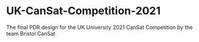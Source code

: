 # UK-CanSat-Competition-2021
The final PDR design for the UK University 2021 CanSat Competition by the team Bristol CanSat
